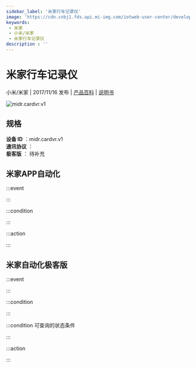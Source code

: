 ```yaml
---
sidebar_label: '米家行车记录仪'
image: 'https://cdn.cnbj1.fds.api.mi-img.com/iotweb-user-center/developer_1679047512489ZqdNt6ha.png?GalaxyAccessKeyId=AKVGLQWBOVIRQ3XLEW&Expires=9223372036854775807&Signature=g1uh2bTTkfBhoB7y57oG2hhZgmA='
keywords: 
 - 米家
 - 小米/米家
 - 米家行车记录仪
description : ''
---
```

# 米家行车记录仪

小米/米家 | 2017/11/16 发布 | [产品百科](https://home.mi.com/webapp/content/baike/product/index.html?model=midr.cardvr.v1/) | [说明书](https://home.mi.com/views/introduction.html?model=midr.cardvr.v1&region=cn)

![midr.cardvr.v1](https://cdn.cnbj1.fds.api.mi-img.com/iotweb-user-center/developer_1679047512489ZqdNt6ha.png?GalaxyAccessKeyId=AKVGLQWBOVIRQ3XLEW&Expires=9223372036854775807&Signature=g1uh2bTTkfBhoB7y57oG2hhZgmA=)

## 规格  
> 
**设备 ID** ：midr.cardvr.v1  
**通讯协议** ：  
**极客版**  ： 待补充 


## 米家APP自动化  

:::event  

:::

:::condition  

:::

:::action   

:::

## 米家自动化极客版  

:::event  

:::

:::condition  

:::

:::condition 可查询的状态条件  

:::

:::action  

:::

        
